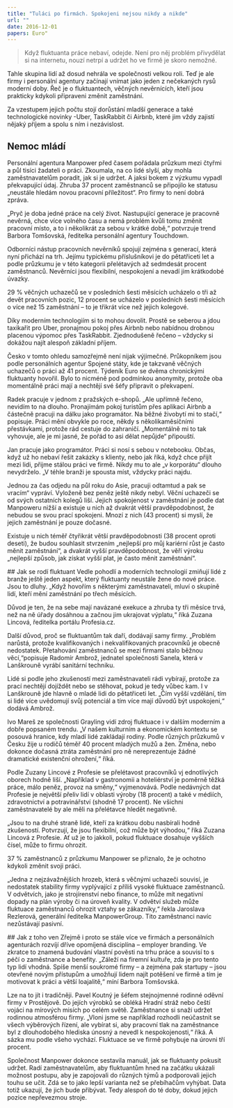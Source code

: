```yaml
---
title: "Tuláci po firmách. Spokojeni nejsou nikdy a nikde"
url: ""
date: 2016-12-01
papers: Euro"
---
```


> Když fluktuanta práce nebaví, odejde. Není pro něj problém přivydělat si na internetu, nouzí netrpí a udržet ho ve firmě je skoro nemožné.

Tahle skupina lidí až dosud nehrála ve společnosti velkou roli. Teď je ale firmy i personální agentury začínají vnímat jako jeden z nečekaných rysů moderní doby. Řeč je o fluktuantech, věčných nevěrnících, kteří jsou prakticky kdykoli připraveni změnit zaměstnání.

Za vzestupem jejich počtu stojí dorůstání mladší generace a také technologické novinky -Uber, TaskRabbit či Airbnb, které jim vždy zajistí nějaký příjem a spolu s ním i nezávislost.

## Nemoc mládí
Personální agentura Manpower před časem pořádala průzkum mezi čtyřmi a půl tisíci žadateli o práci. Zkoumala, na co lidé slyší, aby mohla zaměstnavatelům poradit, jak si je udržet. A jaksi bokem z výzkumu vypadl překvapující údaj. Zhruba 37 procent zaměstnanců se připojilo ke statusu „neustále hledám novou pracovní příležitost“. Pro firmy to není dobrá zpráva.

„Pryč je doba jedné práce na celý život. Nastupující generace je pracovně nevěrná, chce více volného času a nemá problém kvůli tomu změnit pracovní místo, a to i několikrát za sebou v krátké době,“ potvrzuje trend Barbora Tomšovská, ředitelka personální agentury Touchdown.

Odborníci nástup pracovních nevěrníků spojují zejména s generací, která nyní přichází na trh. Jejímu typickému příslušníkovi je do pětatřiceti let a podle průzkumu je v této kategorii přelétavých až sedmdesát procent zaměstnanců. Nevěrníci jsou flexibilní, nespokojení a nevadí jim krátkodobé úvazky.

29 % věčných uchazečů se v posledních šesti měsících ucházelo o tři až devět pracovních pozic, 12 procent se ucházelo v posledních šesti měsících o více než 15 zaměstnání – to je třikrát více než jejich kolegové.

Díky moderním technologiím si to mohou dovolit. Prostě se seberou a jdou taxikařit pro Uber, pronajmou pokoj přes Airbnb nebo nabídnou drobnou placenou výpomoc přes TaskRabbit. Zjednodušeně řečeno – vždycky si dokážou najít alespoň základní příjem.

Česko v tomto ohledu samozřejmě není nijak výjimečné. Průkopníkem jsou podle personálních agentur Spojené státy, kde je takzvaně věčných uchazečů o práci až 41 procent. Týdeník Euro se dvěma chronickými fluktuanty hovořil. Bylo to nicméně pod podmínkou anonymity, protože oba momentálně práci mají a nechtějí své šéfy připravit o překvapení.

Radek pracuje v jednom z pražských e-shopů. „Ale upřímně řečeno, nevidím to na dlouho. Pronajímám pokoj turistům přes aplikaci Airbnb a částečně pracuji na dálku jako programátor. Na běžné živobytí mi to stačí,“ popisuje. Práci mění obvykle po roce, někdy s několikaměsíčními přestávkami, protože rád cestuje do zahraničí. „Momentálně mi to tak vyhovuje, ale je mi jasné, že pořád to asi dělat nepůjde“ připouští.

Jan pracuje jako programátor. Práci si nosí s sebou v notebooku. Občas, když už ho nebaví řešit zakázky s klienty, nebo jak říká, když chce přijít mezi lidi, přijme stálou práci ve firmě. Nikdy mu to ale „v korporátu“ dlouho nevydrželo. „V téhle branži je spousta míst, vždycky práci najdu.

Jednou za čas odjedu na půl roku do Asie, pracuji odtamtud a pak se vracím“ vypráví. Vyloženě bez peněz ještě nikdy nebyl. Věční uchazeči se od svých ostatních kolegů liší. Jejich spokojenost v zaměstnání je podle dat Manpoweru nižší a existuje u nich až dvakrát větší pravděpodobnost, že nebudou se svou prací spokojeni. Mnozí z nich (43 procent) si myslí, že jejich zaměstnání je pouze dočasné.

Existuje u nich téměř čtyřikrát větší pravděpodobnosti (38 procent oproti deseti), že budou souhlasit stvrzením „nejlepší pro můj kariérní růst je často měnit zaměstnání“, a dvakrát vyšší pravděpodobnost, že věří výroku „nejlepší způsob, jak získat vyšší plat, je často měnit zaměstnání“.

## Jak se rodí fluktuant
Vedle pohodlí a moderních technologií zmiňují lidé z branže ještě jeden aspekt, který fluktuanty neustále žene do nové práce. Jsou to dluhy. „Když hovořím s některými zaměstnavateli, mluví o skupině lidí, kteří mění zaměstnání po třech měsících.

Důvod je ten, že na sebe mají navázané exekuce a zhruba ty tři měsíce trvá, než na ně úřady dosáhnou a začnou jim ukrajovat výplatu,“ říká Zuzana Lincová, ředitelka portálu Profesia.cz.

Další důvod, proč se fluktuantům tak daří, dodávají samy firmy. „Problém narůstá, protože kvalifikovaných i nekvalifikovaných pracovníků je obecně nedostatek. Přetahování zaměstnanců se mezi firmami stalo běžnou věcí,“popisuje Radomír Ambrož, jednatel společnosti Sanela, která v Lanškrouně vyrábí sanitární techniku.

Lidé si podle jeho zkušeností mezi zaměstnavateli rádi vybírají, protože za prací nechtějí dojíždět nebo se stěhovat, pokud je tedy vůbec kam. I v Lanškrouně jde hlavně o mladé lidi do pětatřiceti let. „Čím vyšší vzdělání, tím si lidé více uvědomují svůj potenciál a tím více mají důvodů být uspokojeni,“ dodává Ambrož.

Ivo Mareš ze společnosti Grayling vidí zdroj fluktuace i v dalším moderním a dobře popsaném trendu. „V našem kulturním a ekonomickém kontextu se posouvá hranice, kdy mladí lidé zakládají rodiny. Podle různých průzkumů v Česku žije u rodičů téměř 40 procent mladých mužů a žen. Změna, nebo dokonce dočasná ztráta zaměstnání pro ně nereprezentuje žádné dramatické existenční ohrožení,“ říká.

Podle Zuzany Lincové z Profesie se přelétavost pracovníků vj ednotlivých oborech hodně liší. „Například v gastronomii a hoteliérství je poměrně těžká práce, málo peněz, provoz na směny,“ vyjmenovává. Podle nedávných dat Profesie je největší přeliv lidí v oblasti výroby (18 procent) a také v médiích, zdravotnictví a potravinářství (shodně 17 procent). Ne všichni zaměstnavatelé by ale měli na přelétavce hledět negativně.

„Jsou to na druhé straně lidé, kteří za krátkou dobu nasbírali hodně zkušeností. Potvrzují, že jsou flexibilní, což může být výhodou,“ říká Zuzana Lincová z Profesie. Ať už je to jakkoli, pokud fluktuace dosahuje vyšších čísel, může to firmu ohrozit.

37 % zaměstnanců z průzkumu Manpower se přiznalo, že je ochotno kdykoli změnit svoji práci.

„Jedna z nejzávažnějších hrozeb, která s věčnými uchazeči souvisí, je nedostatek stability firmy vyplývající z příliš vysoké fluktuace zaměstnanců. V odvětvích, jako je strojírenství nebo finance, to může mít negativní dopady na plán výroby či na úroveň kvality. V odvětví služeb může fluktuace zaměstnanců ohrozit vztahy se zákazníky,“ řekla Jaroslava Rezlerová, generální ředitelka ManpowerGroup. Tito zaměstnanci navíc nezůstávají pasivní.

## Jak z toho ven
Zřejmě i proto se stále více ve firmách a personálních agenturách rozvíjí dříve opomíjená disciplína – employer branding. Ve zkratce to znamená budování vlastní pověsti na trhu práce a souvisí to s péčí o zaměstnance a benefity. „Záleží na firemní kultuře, zda je pro tento typ lidí vhodná. Spíše menší soukromé firmy – a zejména pak startupy – jsou otevřené novým přístupům a umožňují lidem najít potěšení ve firmě a tím je motivovat k práci a větší loajalitě,“ míní Barbora Tomšovská.

Lze na to jít i tradičněji. Pavel Koutný je šéfem stejnojmenné rodinné oděvní firmy v Prostějově. Do jejích výrobků se obléká Hradní stráž nebo čeští vojáci na mírových misích po celém světě. Zaměstnance si snaží udržet rodinnou atmosférou firmy. „Vloni jsme se například rozhodli neúčastnit se všech výběrových řízení, ale vybírat si, aby pracovní tlak na zaměstnance byl z dlouhodobého hlediska únosný a nevedl k nespokojenosti,“ říká. A sázka mu podle všeho vychází. Fluktuace se ve firmě pohybuje na úrovni tří procent.

Společnost Manpower dokonce sestavila manuál, jak se fluktuanty pokusit udržet. Radí zaměstnavatelům, aby fluktuantům hned na začátku ukázali možnost postupu, aby je zapojovali do různých týmů a podporovali jejich touhu se učit. Zdá se to jako lepší varianta než se přebíhačům vyhýbat. Data totiž ukazují, že jich bude přibývat. Tedy alespoň do té doby, dokud jejich pozice nepřevezmou stroje.